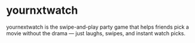 # yournxtwatch
yournextwatch is the swipe-and-play party game that helps friends pick a movie without the drama — just laughs, swipes, and instant watch picks.

